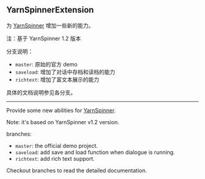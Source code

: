 ## YarnSpinnerExtension

为 [YarnSpinner](https://yarnspinner.dev/) 增加一些新的能力。

注：基于 YarnSpinner 1.2 版本

分支说明：
- `master`: 原始的官方 demo
- `saveload`: 增加了对话中存档和读档的能力
- `richtext`: 增加了富文本展示的能力

具体的文档说明参见各分支。

---

Provide some new abilities for [YarnSpinner](https://yarnspinner.dev/).

Note: it's based on YarnSpinner v1.2 version.

branches:
- `master`: the official demo project.
- `saveload`: add save and load function when dialogue is running.
- `richtext`: add rich text support.

Checkout branches to read the detailed documentation. 